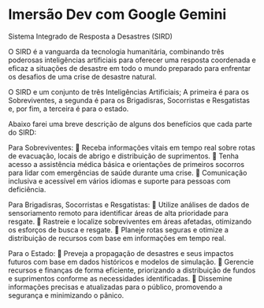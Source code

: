 # Imersão Dev com Google Gemini
Sistema Integrado de Resposta a Desastres (SIRD)

O SIRD é a vanguarda da tecnologia humanitária, combinando três poderosas inteligências artificiais para oferecer uma resposta coordenada e eficaz a situações de desastre em todo o mundo preparado para enfrentar os desafios de uma crise de desastre natural. 

O SIRD e um conjunto de três Inteligências Artificiais; A primeira é para os Sobreviventes, a segunda é para os Brigadisras, Socorristas e Resgatistas e, por fim, a terceira é para o estado. 

Abaixo farei uma breve descrição de alguns dos benefícios que cada parte do SIRD: 

Para Sobreviventes:
	Receba informações vitais em tempo real sobre rotas de evacuação, locais de abrigo e distribuição de suprimentos.
	Tenha acesso a assistência médica básica e orientações de primeiros socorros para lidar com emergências de saúde durante uma crise.
	Comunicação inclusiva e acessível em vários idiomas e suporte para pessoas com deficiência.

Para Brigadisras, Socorristas e Resgatistas:
	Utilize análises de dados de sensoriamento remoto para identificar áreas de alta prioridade para resgate.
	Rastreie e localize sobreviventes em áreas afetadas, otimizando os esforços de busca e resgate.
	Planeje rotas seguras e otimize a distribuição de recursos com base em informações em tempo real.

Para o Estado:
	Preveja a propagação de desastres e seus impactos futuros com base em dados históricos e modelos de simulação.
	Gerencie recursos e finanças de forma eficiente, priorizando a distribuição de fundos e suprimentos conforme as necessidades identificadas.
	Dissemine informações precisas e atualizadas para o público, promovendo a segurança e minimizando o pânico.
